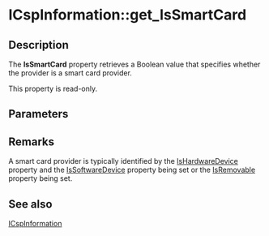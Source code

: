 # ICspInformation::get_IsSmartCard

## Description

The **IsSmartCard** property retrieves a Boolean value that specifies whether the provider is a smart card provider.

This property is read-only.

## Parameters

## Remarks

A smart card provider is typically identified by the [IsHardwareDevice](https://learn.microsoft.com/windows/desktop/api/certenroll/nf-certenroll-icspinformation-get_ishardwaredevice) property and the [IsSoftwareDevice](https://learn.microsoft.com/windows/desktop/api/certenroll/nf-certenroll-icspinformation-get_issoftwaredevice) property being set or the [IsRemovable](https://learn.microsoft.com/windows/desktop/api/certenroll/nf-certenroll-icspinformation-get_isremovable) property being set.

## See also

[ICspInformation](https://learn.microsoft.com/windows/desktop/api/certenroll/nn-certenroll-icspinformation)